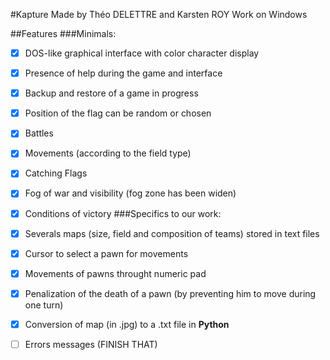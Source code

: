 #Kapture
Made by Théo DELETTRE and Karsten ROY
Work on Windows

##Features
###Minimals:
-[X] DOS-like graphical interface with color character display
-[X] Presence of help during the game and interface
-[X] Backup and restore of a game in progress

-[X] Position of the flag can be random or chosen
-[X] Battles
-[X] Movements (according to the field type)
-[X] Catching Flags
-[X] Fog of war and visibility (fog zone has been widen)
-[X] Conditions of victory
###Specifics to our work:
-[X] Severals maps (size, field and composition of teams) stored in text files
-[X] Cursor to select a pawn for movements
-[X] Movements of pawns throught numeric pad
-[X] Penalization of the death of a pawn (by preventing him to move during one turn)
-[X] Conversion of map (in .jpg) to a .txt file in __Python__
-[ ] Errors messages (FINISH THAT)
